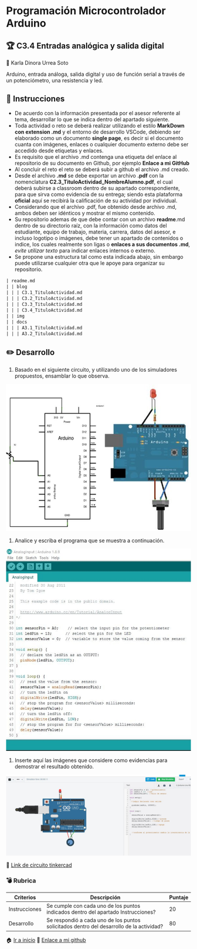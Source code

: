 # Programación Microcontrolador Arduino

## :trophy: C3.4 Entradas analógica y salida digital
:woman: Karla Dinora Urrea Soto

Arduino, entrada análoga, salida digital y uso de función serial a través de un potenciómetro, una resistencia y led.

## :blue_book: Instrucciones

- De acuerdo con la información presentada por el asesor referente al tema, desarrollar lo que se indica dentro del apartado siguiente.
- Toda actividad o reto se deberá realizar utilizando el estilo **MarkDown con extension .md** y el entorno de desarrollo VSCode, debiendo ser elaborado como un documento **single page**, es decir si el documento cuanta con imágenes, enlaces o cualquier documento externo debe ser accedido desde etiquetas y enlaces.
- Es requisito que el archivo .md contenga una etiqueta del enlace al repositorio de su documento en Github, por ejemplo **Enlace a mi GitHub**
- Al concluir el reto el reto se deberá subir a github el archivo .md creado.
- Desde el archivo **.md** se debe exportar un archivo **.pdf** con la nomenclatura **C2.3_TituloActividad_NombreAlumno.pdf**, el cual deberá subirse a classroom dentro de su apartado correspondiente, para que sirva como evidencia de su entrega; siendo esta plataforma **oficial** aquí se recibirá la calificación de su actividad por individual.
- Considerando que el archivo .pdf, fue obtenido desde archivo .md, ambos deben ser idénticos y mostrar el mismo contenido.
- Su repositorio ademas de que debe contar con un archivo **readme**.md dentro de su directorio raíz, con la información como datos del estudiante, equipo de trabajo, materia, carrera, datos del asesor, e incluso logotipo o imágenes, debe tener un apartado de contenidos o indice, los cuales realmente son ligas o **enlaces a sus documentos .md**, _evite utilizar texto_ para indicar enlaces internos o externo.
- Se propone una estructura tal como esta indicada abajo, sin embargo puede utilizarse cualquier otra que le apoye para organizar su repositorio.  

``` 
| readme.md
| | blog
| | | C3.1_TituloActividad.md
| | | C3.2_TituloActividad.md
| | | C3.3_TituloActividad.md
| | | C3.4_TituloActividad.md
| | img
| | docs
| | | A3.1_TituloActividad.md
| | | A3.2_TituloActividad.md
```

## :pencil2: Desarrollo

1. Basado en el siguiente circuito, y utilizando uno de los simuladores propuestos, ensamblar lo que observa.

<p align="center">
    <img alt="esquematico" src="https://github.com/Karldin11/SistemasProgramables/blob/main/img/c3.4/C3.x_ArduinoEsquematicoEntradaAnalogaSalidaDigital.png?raw=true" width=600 height=400>
</p>

1. Analice y escriba el programa que se muestra a continuación.

<p align="center">
     <img alt="esquematico" src="https://github.com/Karldin11/SistemasProgramables/blob/main/img/c3.4/C3.x_ArduinoProgramaEntradaAnalogaSalidaDigital.png?raw=true" width=550 height=550>
</p>

1. Inserte aquí las imágenes que considere como evidencias para demostrar el resultado obtenido.
   
<p align="center">
    <img alt="Evidencia" src="https://github.com/Karldin11/SistemasProgramables/blob/main/img/c3.4/evidencia.JPG?raw=true" width=650 >
</p>

:mag_right: [Link de circuito tinkercad](https://www.tinkercad.com/things/dubknBYmkAi-brave-snicket-robo/editel?sharecode=RTblruwax44LZqr6QCCuPG58UdypUaW-NTLLfRqxVA0)

### :bomb: Rubrica

| Criterios     | Descripción                                                                                  | Puntaje |
| ------------- | -------------------------------------------------------------------------------------------- | ------- |
| Instrucciones | Se cumple con cada uno de los puntos indicados dentro del apartado Instrucciones?            | 20 |
| Desarrollo    | Se respondió a cada uno de los puntos solicitados dentro del desarrollo de la actividad?     | 80      |

:house: [Ir a inicio](https://github.com/Karldin11/SistemasProgramables)
:file_folder: [Enlace a mi github](https://github.com/Karldin11/SistemasProgramables/blob/main/Trabajos/C3.4_ArduinoIDE_EntradaSalidaSensorFuncionSerial_KarlaUrrea.md)